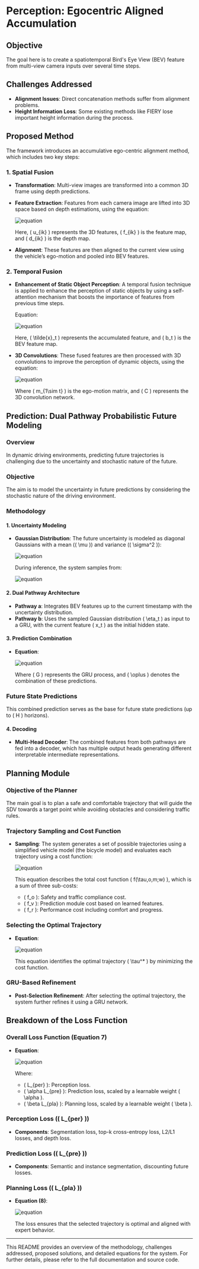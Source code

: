 # Perception: Egocentric Aligned Accumulation

## Objective

The goal here is to create a spatiotemporal Bird's Eye View (BEV) feature from multi-view camera inputs over several time steps.

## Challenges Addressed

- **Alignment Issues**: Direct concatenation methods suffer from alignment problems.
- **Height Information Loss**: Some existing methods like FIERY lose important height information during the process.

## Proposed Method

The framework introduces an accumulative ego-centric alignment method, which includes two key steps:

### 1. Spatial Fusion

- **Transformation**: Multi-view images are transformed into a common 3D frame using depth predictions.
- **Feature Extraction**: Features from each camera image are lifted into 3D space based on depth estimations, using the equation:

  ![equation](https://latex.codecogs.com/png.latex?u_{ik}=f_{ik}%20\otimes%20d_{ik})

  Here, \( u_{ik} \) represents the 3D features, \( f_{ik} \) is the feature map, and \( d_{ik} \) is the depth map.

- **Alignment**: These features are then aligned to the current view using the vehicle’s ego-motion and pooled into BEV features.

### 2. Temporal Fusion

- **Enhancement of Static Object Perception**: A temporal fusion technique is applied to enhance the perception of static objects by using a self-attention mechanism that boosts the importance of features from previous time steps.
  
  Equation:
  
  ![equation](https://latex.codecogs.com/png.latex?\tilde{x}_t=b_t+%5Csum%20%5Climits_%7Bi=1%7D%5E%7Bt-1%7D%20%5Calpha_i%20%5Ctimes%20%5Ctilde{x}_{t-i})

  Here, \( \tilde{x}_t \) represents the accumulated feature, and \( b_t \) is the BEV feature map.

- **3D Convolutions**: These fused features are then processed with 3D convolutions to improve the perception of dynamic objects, using the equation:

  ![equation](https://latex.codecogs.com/png.latex?\tilde{x}_{1%5Esim%20t}=C(%5Ctilde{x}_{1%5Esim%20t},m_{1%5Esim%20t}))

  Where \( m_{1\sim t} \) is the ego-motion matrix, and \( C \) represents the 3D convolution network.

## Prediction: Dual Pathway Probabilistic Future Modeling

### Overview

In dynamic driving environments, predicting future trajectories is challenging due to the uncertainty and stochastic nature of the future.

### Objective

The aim is to model the uncertainty in future predictions by considering the stochastic nature of the driving environment.

### Methodology

#### 1. Uncertainty Modeling

- **Gaussian Distribution**: The future uncertainty is modeled as diagonal Gaussians with a mean (\( \mu \)) and variance (\( \sigma^2 \)):

  ![equation](https://latex.codecogs.com/png.latex?\eta_t%5Csim%20N(\mu_t,%20\sigma_t^2))

  During inference, the system samples from:

  ![equation](https://latex.codecogs.com/png.latex?\eta_t%5Csim%20N(\mu_t,%200))

#### 2. Dual Pathway Architecture

- **Pathway a**: Integrates BEV features up to the current timestamp with the uncertainty distribution.
- **Pathway b**: Uses the sampled Gaussian distribution \( \eta_t \) as input to a GRU, with the current feature \( x_t \) as the initial hidden state.

#### 3. Prediction Combination

- **Equation**:

  ![equation](https://latex.codecogs.com/png.latex?\hat{x}_{t+1}=G(x_t,\eta_t)\oplus%20G(x_{0:t}))

  Where \( G \) represents the GRU process, and \( \oplus \) denotes the combination of these predictions.

### Future State Predictions

This combined prediction serves as the base for future state predictions (up to \( H \) horizons).

#### 4. Decoding

- **Multi-Head Decoder**: The combined features from both pathways are fed into a decoder, which has multiple output heads generating different interpretable intermediate representations.

## Planning Module

### Objective of the Planner

The main goal is to plan a safe and comfortable trajectory that will guide the SDV towards a target point while avoiding obstacles and considering traffic rules.

### Trajectory Sampling and Cost Function

- **Sampling**: The system generates a set of possible trajectories using a simplified vehicle model (the bicycle model) and evaluates each trajectory using a cost function:

  ![equation](https://latex.codecogs.com/png.latex?f(\tau,%20o,%20m;%20w)%20=%20f_o(\tau,%20o,%20m;%20w_o)%20+%20f_v(\tau;%20w_v)%20+%20f_r(\tau;%20w_r))

  This equation describes the total cost function \( f(\tau,o,m;w) \), which is a sum of three sub-costs:
  - \( f_o \): Safety and traffic compliance cost.
  - \( f_v \): Prediction module cost based on learned features.
  - \( f_r \): Performance cost including comfort and progress.

### Selecting the Optimal Trajectory

- **Equation**:

  ![equation](https://latex.codecogs.com/png.latex?\tau^*=arg%20min%20_{\tau_h}%20f(\tau_h,%20o,%20m;%20w))

  This equation identifies the optimal trajectory \( \tau^* \) by minimizing the cost function.

### GRU-Based Refinement

- **Post-Selection Refinement**: After selecting the optimal trajectory, the system further refines it using a GRU network.

## Breakdown of the Loss Function

### Overall Loss Function (Equation 7)

- **Equation**:

  ![equation](https://latex.codecogs.com/png.latex?L=L_{per}+\alpha%20L_{pre}+\beta%20L_{pla})

  Where:
  - \( L_{per} \): Perception loss.
  - \( \alpha L_{pre} \): Prediction loss, scaled by a learnable weight \( \alpha \).
  - \( \beta L_{pla} \): Planning loss, scaled by a learnable weight \( \beta \).

### Perception Loss (\( L_{per} \))

- **Components**: Segmentation loss, top-k cross-entropy loss, L2/L1 losses, and depth loss.

### Prediction Loss (\( L_{pre} \))

- **Components**: Semantic and instance segmentation, discounting future losses.

### Planning Loss (\( L_{pla} \))

- **Equation (8)**:

  ![equation](https://latex.codecogs.com/png.latex?L_{pla}=%5Cmax%5Climits_{\tau}%20%5Bf(\tau_h,%20c)-f(\tau,%20c)+d(\tau_h,%20\tau)%5D^{+}+d(\tau_h,%20\tau_o^*))

  The loss ensures that the selected trajectory is optimal and aligned with expert behavior.

---

This README provides an overview of the methodology, challenges addressed, proposed solutions, and detailed equations for the system. For further details, please refer to the full documentation and source code.
